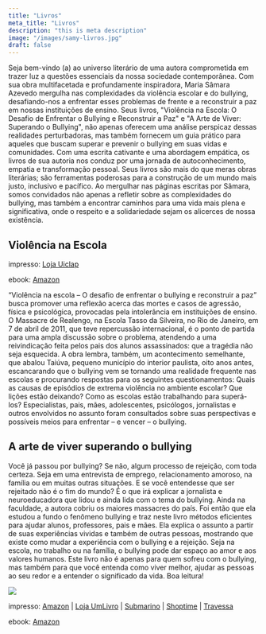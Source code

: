 ```yaml
---
title: "Livros"
meta_title: "Livros"
description: "this is meta description"
image: "/images/samy-livros.jpg"
draft: false
---
```


Seja bem-vindo (a) ao universo literário de uma autora comprometida em trazer luz a questões essenciais da nossa sociedade contemporânea.
Com sua obra multifacetada e profundamente inspiradora, Maria Sâmara Azevedo mergulha nas complexidades da violência escolar e do bullying, desafiando-nos a enfrentar esses problemas de frente e a reconstruir a paz em nossas instituições de ensino. Seus livros, "Violência na Escola: O Desafio de Enfrentar o Bullying e Reconstruir a Paz" e "A Arte de Viver: Superando o Bullying", não apenas oferecem uma análise perspicaz dessas realidades perturbadoras, mas também fornecem um guia prático para aqueles que buscam superar e prevenir o bullying em suas vidas e comunidades.
Com uma escrita cativante e uma abordagem empática, os livros de sua autoria nos conduz por uma jornada de autoconhecimento, empatia e transformação pessoal. Seus livros são mais do que meras obras literárias; são ferramentas poderosas para a construção de um mundo mais justo, inclusivo e pacífico.
Ao mergulhar nas páginas escritas por Sâmara, somos convidados não apenas a refletir sobre as complexidades do bullying, mas também a encontrar caminhos para uma vida mais plena e significativa, onde o respeito e a solidariedade sejam os alicerces de nossa existência.

## Violência na Escola 

impresso: 
[Loja Uiclap](https://loja.uiclap.com/titulo/ua23167/)

ebook: 
[Amazon](https://www.amazon.com.br/Viol%C3%AAncia-Escola-enfrentar-bullying-reconstruir-ebook/dp/B0CWNJBWNB/ref=sr_1_8?__mk_pt_BR=%C3%85M%C3%85%C5%BD%C3%95%C3%91&crid=27K4I3IJKGSBA&dib=eyJ2IjoiMSJ9.EH2Wf_rKA2lroDPAnv0isee9GnlwPTbT8uOYhYQdQV4E1LGaq9_3C-LkSVAcwW_wmvlDtA0vo-HBi22Og0exPreg-5XpXKg7_fXDJlFN4vZagAsdqwBQcGWV5KnXbnep7hZGNMghO2scjTu0_1fXLhkDHSpTVnnfEynvvaWlrN_gK4ZWY0H_qpA2XnUARm1jvsPgbSuLqs64TzHnQ0Wesjr-jvA2KuB3GY5ehFIQA5w.E7LUdQc8X4JI9nnr9RUUTIbk7P33hJDGzlrUx-0SaI4&dib_tag=se&keywords=viol%C3%AAncia+na+escola&qid=1712956275&s=digital-text&sprefix=viol%C3%AAncia+na+escola%2Cdigital-text%2C316&sr=1-8)

“Violência na escola – O desafio de enfrentar o bullying e reconstruir a paz” busca promover uma reflexão acerca das mortes e casos de agressão, física e psicológica, provocadas pela intolerância em instituições de ensino. O Massacre de Realengo, na Escola Tasso da Silveira, no Rio de Janeiro, em 7 de abril de 2011, que teve repercussão internacional, é o ponto de partida para uma ampla discussão sobre o problema, atendendo a uma reivindicação feita pelos pais dos alunos assassinados: que a tragédia não seja esquecida.
A obra lembra, também, um acontecimento semelhante, que abalou Taiúva, pequeno município do interior paulista, oito anos antes, escancarando que o bullying vem se tornando uma realidade frequente nas escolas e procurando respostas para os seguintes questionamentos: Quais as causas de episódios de extrema violência no ambiente escolar? Que lições estão deixando? Como as escolas estão trabalhando para superá-los? Especialistas, pais, mães, adolescentes, psicólogos, jornalistas e outros envolvidos no assunto foram consultados sobre suas perspectivas e possíveis meios para enfrentar – e vencer – o bullying.

## A arte de viver superando o bullying 

Você já passou por bullying? Se não, algum processo de rejeição, com toda certeza. Seja em uma entrevista de emprego, relacionamento amoroso, na família ou em muitas outras situações. E se você entendesse que ser rejeitado não é o fim do mundo? É o que irá explicar a jornalista e neuroeducadora que lidou e ainda lida com o tema do bullying. Ainda na faculdade, a autora cobriu os maiores massacres do país. Foi então que ela estudou a fundo o fenômeno bullying e traz neste livro métodos eficientes para ajudar alunos, professores, pais e mães. Ela explica o assunto a partir de suas experiências vividas e também de outras pessoas, mostrando que existe como mudar a experiência com o bullying e a rejeição. Seja na escola, no trabalho ou na família, o bullying pode dar espaço ao amor e aos valores humanos. Este livro não é apenas para quem sofreu com o bullying, mas também para que você entenda como viver melhor, ajudar as pessoas ao seu redor e a entender o significado da vida. Boa leitura!

[![](https://www.youtube.com/watch?v=nSgeq8XkijI&ab_channel=MariaS%C3%A2maraAzevedo)](https://www.youtube.com/watch?v=nSgeq8XkijI&ab_channel=MariaS%C3%A2maraAzevedo)

impresso: 
[Amazon](https://www.amazon.com.br/arte-viver-Superando-Bullying/dp/6554281347/ref=tmm_pap_swatch_0?_encoding=UTF8&qid=&sr=)
| [Loja UmLivro](https://loja.umlivro.com.br/A%20ARTE%20DE%20VIVER%3A%20SUPERANDO%20O%20BULLYING?&utmi_p=_&utmi_pc=BuscaFullText&utmi_cp=A%20ARTE%20DE%20VIVER%3A%20SUPERANDO%20O%20BULLYING)
| [Submarino](https://www.submarino.com.br/produto/7273424052?pfm_carac=a-arte-de-viver-superando-o-bullying&pfm_index=1&pfm_page=search&pfm_pos=grid&pfm_type=search_page&offerId=64224649401db3b86b0b5267)
| [Shoptime](https://www.shoptime.com.br/produto/7273424052?pfm_carac=a-arte-de-viver-superando-o-bullying&pfm_index=1&pfm_page=search&pfm_pos=grid&pfm_type=search_page&offerId=64224649401db3b86b0b5267)
| [Travessa](https://www.travessa.com.br/a-arte-de-viver-1-ed-2023/artigo/cd8e5f89-55f0-4dd3-9c50-46a572e9a04c)


ebook: 
[Amazon](https://www.amazon.com.br/arte-viver-Superando-Bullying-ebook/dp/B0BZ1W14FD/ref=tmm_kin_swatch_0?_encoding=UTF8&qid=&sr=)
